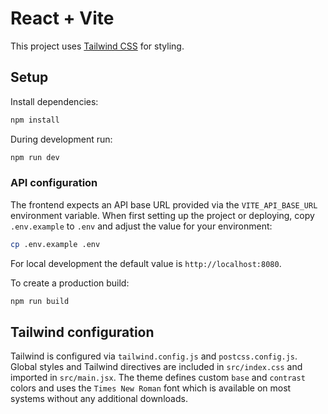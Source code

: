 # React + Vite

This project uses [Tailwind CSS](https://tailwindcss.com/) for styling.

## Setup

Install dependencies:

```bash
npm install
```

During development run:

```bash
npm run dev
```

### API configuration

The frontend expects an API base URL provided via the `VITE_API_BASE_URL`
environment variable. When first setting up the project or deploying,
copy `.env.example` to `.env` and adjust the value for your environment:

```bash
cp .env.example .env
```

For local development the default value is `http://localhost:8080`.

To create a production build:

```bash
npm run build
```

## Tailwind configuration

Tailwind is configured via `tailwind.config.js` and `postcss.config.js`. Global
styles and Tailwind directives are included in `src/index.css` and imported in
`src/main.jsx`. The theme defines custom `base` and `contrast` colors and uses
the `Times New Roman` font which is available on most systems without any
additional downloads.
